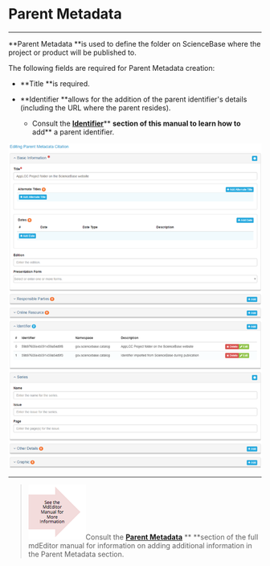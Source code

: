 # Parent Metadata

---

**Parent Metadata **is used to define the folder on ScienceBase where the project or product will be published to.

The following fields are required for Parent Metadata creation:

* **Title **is required.

* **Identifier **allows for the addition of the parent identifier's details \(including the URL where the parent resides\).

  * Consult the [**Identifier**](/record/edit/metadata/parent-metadata/identifier.md)** **section of this manual to learn how to** add** a parent identifier.

![](/assets/parent_metadata_window.png)

---

> ![](/assets/see_full_manual_for.png)Consult the [**Parent Metadata**](https://adiwg.gitbooks.io/mdeditor/content/record/edit/metadata/parent-metadata.html) ** **section of the full mdEditor manual for information on adding additional information in the Parent Metadata section.




